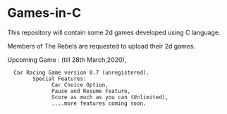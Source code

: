 # Games-in-C
This repository will contain some 2d games developed using C language.

Members of The Rebels are requested to upload their 2d games.

Upcoming Game : (till 28th March,2020),

      Car Racing Game version 0.7 (unregistered).
            Special Features:
                  Car Choice Option,
                  Pause and Resume Feature,
                  Score as much as you can (Unlimited),
                  ....more features coming soon.
